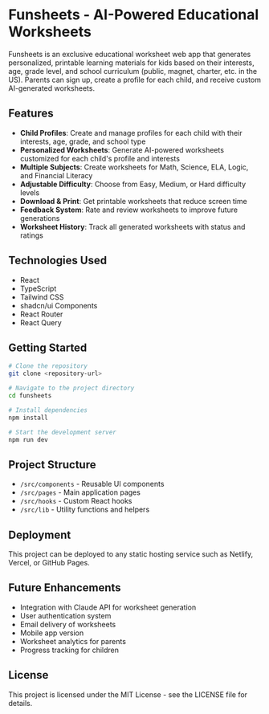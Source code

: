 
# Funsheets - AI-Powered Educational Worksheets

Funsheets is an exclusive educational worksheet web app that generates personalized, printable learning materials for kids based on their interests, age, grade level, and school curriculum (public, magnet, charter, etc. in the US). Parents can sign up, create a profile for each child, and receive custom AI-generated worksheets.

## Features

- **Child Profiles**: Create and manage profiles for each child with their interests, age, grade, and school type
- **Personalized Worksheets**: Generate AI-powered worksheets customized for each child's profile and interests
- **Multiple Subjects**: Create worksheets for Math, Science, ELA, Logic, and Financial Literacy
- **Adjustable Difficulty**: Choose from Easy, Medium, or Hard difficulty levels
- **Download & Print**: Get printable worksheets that reduce screen time
- **Feedback System**: Rate and review worksheets to improve future generations
- **Worksheet History**: Track all generated worksheets with status and ratings

## Technologies Used

- React
- TypeScript
- Tailwind CSS
- shadcn/ui Components
- React Router
- React Query

## Getting Started

```sh
# Clone the repository
git clone <repository-url>

# Navigate to the project directory
cd funsheets

# Install dependencies
npm install

# Start the development server
npm run dev
```

## Project Structure

- `/src/components` - Reusable UI components
- `/src/pages` - Main application pages
- `/src/hooks` - Custom React hooks
- `/src/lib` - Utility functions and helpers

## Deployment

This project can be deployed to any static hosting service such as Netlify, Vercel, or GitHub Pages.

## Future Enhancements

- Integration with Claude API for worksheet generation
- User authentication system
- Email delivery of worksheets
- Mobile app version
- Worksheet analytics for parents
- Progress tracking for children

## License

This project is licensed under the MIT License - see the LICENSE file for details.
